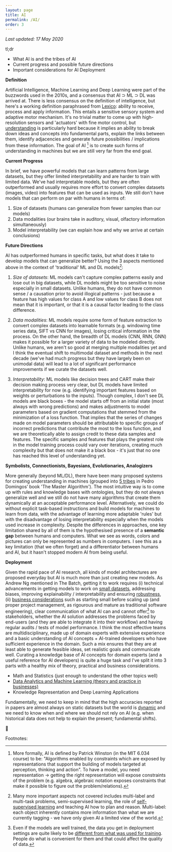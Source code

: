 ```yaml
---
layout: page
title: AI
permalink: /AI/
order: 3
---
```


*Last updated: 17 May 2020*

tl;dr
- What AI is and the tribes of AI 
- Current progress and possible future directions
- Important considerations for AI Deployment

**Definition** 

Artificial Intelligence, Machine Learning and Deep Learning were part of the buzzwords used in the 2010s, and a consensus that AI ⊃ ML ⊃ DL was arrived at. There is less consensus on the definition of intelligence, but here's a working definition paraphrased from [Lexico](https://www.lexico.com/en/definition/intelligence): ability to receive, process and apply information. This entails a sensitive sensory system and adaptive motor mechanism. It's no trivial matter to come up with high-resolution sensors and 'actuators' with fine motor control, but [understanding](https://medium.com/@tdietterich/what-does-it-mean-for-a-machine-to-understand-555485f3ad40) is particularly hard because it implies an ability to break down ideas and concepts into fundamental parts, explain the links between them, identify adjacencies and generate future possibilities / implications from these information. The goal of AI [^1] is to create such forms of understanding in machines but we are still very far from the end goal. 

**Current Progress**

In brief, we have powerful models that can learn patterns from large datasets, but they offer limited interpretability and are harder to train with limited data. We've had interpretable models, but they are often outperformed and usually requires more effort to convert complex datasets (images, video) into features that can be used as inputs. We still don't have models that can perform on par with humans in terms of:

1. Size of datasets (humans can generalize from fewer samples than our models)
2. Data modalities (our brains take in auditory, visual, olfactory information simultaneously)
3. Model interpretability (we can explain how and why we arrive at certain conclusions)

**Future Directions**

AI has outperformed humans in specific tasks, but what does it take to develop models that can generalize better? Using the 3 aspects mentioned above in the context of 'traditional' ML and DL models[^2]:

1. *Size of datasets*: ML models can't capture complex patterns easily and lose out in big datasets, while DL models might be too sensitive to noise especially in small datasets. Unlike humans, they do not have common sense / a causation prior to avoid illogical patterns - just because a feature has high values for class A and low values for class B does not mean that it is important, or that it is a causal factor leading to the class difference.

2. *Data modalities*: ML models require some form of feature extraction to convert complex datasets into learnable formats (e.g. windowing time series data, SIFT vs CNN for images), losing critical information in the process. On the other hand, the breadth of DL models (CNN, RNN, GNN) makes it possible for a larger variety of data to be modeled directly. Unlike humans, we aren't so good at merging multiple modalities yet and I think the eventual shift to multimodal dataset and methods in the next decade (we've had much progress but they have largely been on unimodal data) will lead to a lot of significant performance improvements if we curate the datasets well. 

3. *Interpretability*: ML models like decision trees and CART make their decision making process very clear, but DL models have limited interpretability for now (e.g. identifying important features based on weights or perturbations to the inputs). Though complex, I don't see DL models are black boxes - the model starts off from an initial state (most always with wrong predictions) and makes adjustments to model parameters based on gradient computations that stemmed from the minimization of a loss function. That implies that the series of changes made on model parameters should be attributable to specific groups of incorrect predictions that contribute the most to the loss function, and we are theoretically able to assign credit to these data samples and features. The specific samples and features that plays the greatest role in the model training process could vary over iterations, creating much complexity but that does not make it a black box - it's just that no one has reached this level of understanding yet.

**Symbolists, Connectionists, Bayesians, Evolutionaries, Analogizers**

More generally (beyond ML/DL), there have been many proposed systems for creating understanding in machines (grouped into [5 tribes](https://kevinbinz.com/2017/08/13/ml-five-tribes/) in Pedro Domingos’ book 'The Master Algorithm'). The most intuitive way is to come up with rules and knowledge bases with ontologies, but they do not always generalize well and we still do not have many algorithms that create them dynamically at an acceptable performance level. Alternatively, we could do without explicit task-based instructions and build models for machines to learn from data, with the advantage of learning more adaptable 'rules' but with the disadvantage of losing interpretability especially when the models used increase in complexity. Despite the differences in approaches, one key limitation shared by all of them is the hypothesised presence of a **semantic gap** between humans and computers. What we see as words, colors and pictures can only be represented as numbers in computers. I see this as a key limitation (that we often forget) and a differentiator between humans and AI, but it hasn't stopped modern AI from being useful. 

**Deployment**

Given the rapid pace of AI research, all kinds of model architectures are proposed everyday but AI is much more than just creating new models. As Andrew Ng mentioned in The Batch, getting it to work requires (i) technical advancements in getting models to work on [small datasets](https://info.deeplearning.ai/the-batch-self-driving-cars-that-cant-see-pedestrians-evolutionary-algorithms-fish-recognition-fighting-fraud-), addressing biases, improving explainability / interpretability and ensuring [robustness](https://info.deeplearning.ai/the-batch-deepmind-masters-starcraft-2-ai-attacks-on-amazon-a-career-in-robot-management-banks-embrace-bots-1), (ii) [business considerations](https://blog.deeplearning.ai/blog/the-batch-google-achieves-quantum-supremacy-amazon-aims-to-sway-lawmakers-ai-predicts-basketball-plays-face-detector-preserves-privacy-problems-beyond-bounding-box) such as starting small before scaling up (and proper project management, as rigourous and mature as traditional software engineering), clear communication of what AI can and cannot offer[^3] to stakeholders, whether the AI solution addresses the problems faced by end-users (and they are able to integrate it into their workflow) and having regular audits / tests of model performance. I think the most effective teams are multidisciplinary, made up of domain experts with extensive experience and a basic understanding of AI concepts + AI-trained developers who have sufficient experience in the domain. Such a mix ensures that they are at least able to generate feasible ideas, set realistic goals and communicate well. Curating a knowledge base of AI concepts for domain experts (and a useful reference for AI developers) is quite a huge task and I've split it into 3 parts with a healthy mix of theory, practical and business considerations.

* Math and Statistics (just enough to understand the other topics well)
* [Data Analytics and Machine Learning (theory and practice in businesses)](/ai/datascience)
* Knowledge Representation and Deep Learning Applications

Fundamentally, we need to keep in mind that the high accuracies reported in papers are almost always on static datasets but the world is [dynamic](https://info.deeplearning.ai/the-batch-deepmind-masters-starcraft-2-ai-attacks-on-amazon-a-career-in-robot-management-banks-embrace-bots-1) and we need to know when and where we should not rely on AI (e.g. when historical data does not help to explain the present; fundamental shifts).

<!-- Physics and AI -->

🤖

Footnotes:

[^1]: More formally, AI is defined by Patrick Winston (in the MIT 6.034 course) to be: "Algorithms enabled by constraints which are exposed by representations that support the building of models targeted at perception, thinking and action". To have a model, you need representation -> getting the right representation will expose constraints of the problem (e.g. algebra, algebraic notation exposes constraints that make it possible to figure out the problem/relations).

[^2]: Many more important aspects not covered includes multi-label and multi-task problems, semi-supervised learning, the role of [self-supervised learning](https://www.facebook.com/yann.lecun/posts/10156437493897143) and teaching AI how to plan and reason. Multi-label: each object inherently contains more information than what we are currently tagging - we have only given AI a limited view of the world. 

[^3]: Even if the models are well trained, the data you get in deployment settings are quite likely to be [different from what was used for training](https://www.technologyreview.com/2020/04/27/1000658/google-medical-ai-accurate-lab-real-life-clinic-covid-diabetes-retina-disease/). People do what is convenient for them and that could affect the quality of data. 